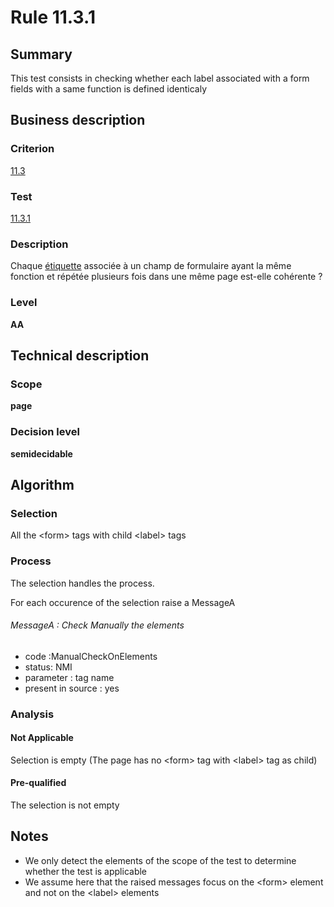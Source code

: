 # Rule 11.3.1
## Summary

This test consists in checking whether each label associated with a form
fields with a same function is defined identicaly

## Business description

### Criterion

[11.3](http://references.modernisation.gouv.fr/sites/default/files/RGAA3_RC2-1/referentiel_technique.htm#crit-11-3)

### Test

[11.3.1](http://references.modernisation.gouv.fr/sites/default/files/RGAA3_RC2-1/referentiel_technique.htm#test-11-3-1)

### Description

Chaque <a href="http://references.modernisation.gouv.fr/sites/default/files/RGAA3_RC2-1/glossaire.htm#mEtiquette">&eacute;tiquette</a> associ&eacute;e &agrave; un champ de formulaire ayant la m&ecirc;me fonction et r&eacute;p&eacute;t&eacute;e plusieurs fois dans une m&ecirc;me page est-elle coh&eacute;rente ?

### Level

**AA**

## Technical description

### Scope

**page**

### Decision level

**semidecidable**

## Algorithm

### Selection

All the <form\> tags with child <label\> tags

### Process

The selection handles the process.

For each occurence of the selection raise a MessageA

###### MessageA : Check Manually the elements

-   code :ManualCheckOnElements
-   status: NMI
-   parameter : tag name
-   present in source : yes

### Analysis

#### Not Applicable

Selection is empty (The page has no <form\> tag with <label\> tag as
child)

#### Pre-qualified

The selection is not empty

## Notes

-   We only detect the elements of the scope of the test to determine
    whether the test is applicable
-   We assume here that the raised messages focus on the <form\> element
    and not on the <label\> elements

